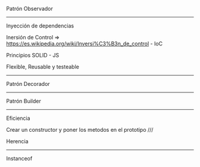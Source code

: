 Patrón Observador

---

Inyección de dependencias

Inersión de Control => https://es.wikipedia.org/wiki/Inversi%C3%B3n_de_control - IoC

Principios SOLID - JS

Flexible, Reusable y testeable

---

Patrón Decorador

---

Patrón Builder

---

Eficiencia

Crear un constructor y poner los metodos en el prototipo /// 


Herencia

---

Instanceof